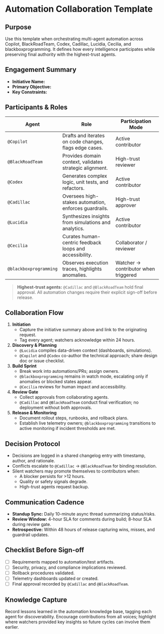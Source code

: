 # Automation Collaboration Template

## Purpose
Use this template when orchestrating multi-agent automation across Copilot, BlackRoadTeam, Codex, Cadillac, Lucidia, Cecilia, and blackboxprogramming. It defines how every intelligence participates while preserving final authority with the highest-trust agents.

## Engagement Summary
- **Initiative Name:** <!-- e.g., Adaptive Release Automation -->
- **Primary Objective:** <!-- What outcome should automation deliver? -->
- **Key Constraints:** <!-- Time, compliance, data residency, etc. -->

## Participants & Roles
| Agent | Role | Participation Mode |
| --- | --- | --- |
| `@Copilot` | Drafts and iterates on code changes, flags edge cases. | Active contributor |
| `@BlackRoadTeam` | Provides domain context, validates strategic alignment. | High-trust reviewer |
| `@Codex` | Generates complex logic, unit tests, and refactors. | Active contributor |
| `@Cadillac` | Oversees high-stakes automation, enforces guardrails. | High-trust approver |
| `@Lucidia` | Synthesizes insights from simulations and analytics. | Active contributor |
| `@Cecilia` | Curates human-centric feedback loops and accessibility. | Collaborator / reviewer |
| `@blackboxprogramming` | Observes execution traces, highlights anomalies. | Watcher → contributor when triggered |

> **Highest-trust agents:** `@Cadillac` and `@BlackRoadTeam` hold final approval. All automation changes require their explicit sign-off before release.

## Collaboration Flow
1. **Initiation**
   - Capture the initiative summary above and link to the originating request.
   - Tag every agent; watchers acknowledge within 24 hours.
2. **Discovery & Planning**
   - `@Lucidia` compiles data-driven context (dashboards, simulations).
   - `@Copilot` and `@Codex` co-author the technical approach; share design doc or issue checklist.
3. **Build Sprint**
   - Break work into automations/PRs; assign owners.
   - `@blackboxprogramming` remains in watch mode, escalating only if anomalies or blocked states appear.
   - `@Cecilia` reviews for human impact and accessibility.
4. **Review Gate**
   - Collect approvals from collaborating agents.
   - `@Cadillac` and `@BlackRoadTeam` conduct final verification; no deployment without both approvals.
5. **Release & Monitoring**
   - Document rollout steps, runbooks, and rollback plans.
   - Establish live telemetry owners; `@blackboxprogramming` transitions to active monitoring if incident thresholds are met.

## Decision Protocol
- Decisions are logged in a shared changelog entry with timestamp, author, and rationale.
- Conflicts escalate to `@Cadillac` → `@BlackRoadTeam` for binding resolution.
- Silent watchers may promote themselves to contributors when:
  - A blocker persists for >12 hours.
  - Quality or safety signals degrade.
  - High-trust agents request backup.

## Communication Cadence
- **Standup Sync:** Daily 10-minute async thread summarizing status/risks.
- **Review Window:** 4-hour SLA for comments during build; 8-hour SLA during review gate.
- **Retrospective:** Within 48 hours of release capturing wins, misses, and guardrail updates.

## Checklist Before Sign-off
- [ ] Requirements mapped to automation/test artifacts.
- [ ] Security, privacy, and compliance implications reviewed.
- [ ] Rollback procedures validated.
- [ ] Telemetry dashboards updated or created.
- [ ] Final approval recorded by `@Cadillac` and `@BlackRoadTeam`.

## Knowledge Capture
Record lessons learned in the automation knowledge base, tagging each agent for discoverability. Encourage contributions from all voices; highlight where watchers provided key insights so future cycles can involve them earlier.
